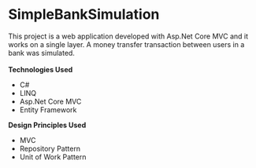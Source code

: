 # SimpleBankSimulation
This project is a web application developed with Asp.Net Core MVC and it works on a single layer. A money transfer transaction between users in a bank was simulated.<br />
<br />
<b>Technologies Used</b>
 * C#
 * LINQ
 * Asp.Net Core MVC 
 * Entity Framework 

<b>Design Principles Used</b><br>
 * MVC
 * Repository Pattern
 * Unit of Work Pattern
